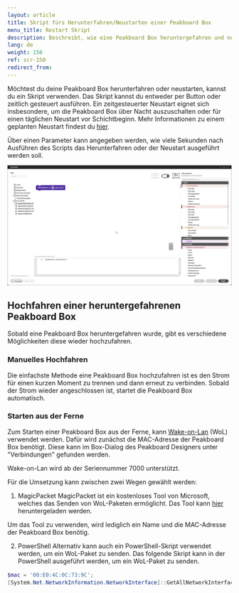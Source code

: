 ```yaml
---
layout: article
title: Skript fürs Herunterfahren/Neustarten einer Peakboard Box
menu_title: Restart Skript
description: Beschreibt, wie eine Peakboard Box heruntergefahren und neugestartet werden kann.
lang: de
weight: 150
ref: scr-150
redirect_from:
---
```


Möchtest du deine Peakboard Box herunterfahren oder neustarten, kannst du ein Skript verwenden. Das Skript kannst du entweder per Button oder zeitlich gesteuert ausführen. Ein zeitgesteuerter Neustart eignet sich insbesondere, um die Peakboard Box über Nacht auszuschalten oder für einen täglichen Neustart vor Schichtbeginn. Mehr Informationen zu einem geplanten Neustart findest du [hier](https://help.peakboard.com/scripting/de-quick-tipp-restart.html).

Über einen Parameter kann angegeben werden, wie viele Sekunden nach Ausführen des Scripts das Herunterfahren oder der Neustart ausgeführt werden soll.

![Herunterfahren](/assets/images/scripting/Scripting_Beispiele/restart/en_shutdown.png)

## Hochfahren einer heruntergefahrenen Peakboard Box
Sobald eine Peakboard Box heruntergefahren wurde, gibt es verschiedene Möglichkeiten diese wieder hochzufahren.

### Manuelles Hochfahren
Die einfachste Methode eine Peakboard Box hochzufahren ist es den Strom für einen kurzen Moment zu trennen und dann erneut zu verbinden. Sobald der Strom wieder angeschlossen ist, startet die Peakboard Box automatisch.

### Starten aus der Ferne
Zum Starten einer Peakboard Box aus der Ferne, kann [Wake-on-Lan](https://en.wikipedia.org/wiki/Wake-on-LAN) (WoL) verwendet werden. Dafür wird zunächst die MAC-Adresse der Peakboard Box benötigt. Diese kann im Box-Dialog des Peakboard Designers unter "Verbindungen" gefunden werden.

Wake-on-Lan wird ab der Seriennummer 7000 unterstützt.

Für die Umsetzung kann zwischen zwei Wegen gewählt werden:

1. MagicPacket
MagicPacket ist ein kostenloses Tool von Microsoft, welches das Senden von WoL-Paketen ermöglicht. Das Tool kann [hier](https://apps.microsoft.com/detail/9wzdncrcw1mx?hl=de-de&gl=DE) heruntergeladen werden. 

Um das Tool zu verwenden, wird lediglich ein Name und die MAC-Adresse der Peakboard Box benötig.

2. PowerShell
Alternativ kann auch ein PowerShell-Skript verwendet werden, um ein WoL-Paket zu senden. Das folgende Skript kann in der PowerShell ausgeführt werden, um ein WoL-Paket zu senden.

```powershell
$mac = '00:E0:4C:0C:73:9C'; 
[System.Net.NetworkInformation.NetworkInterface]::GetAllNetworkInterfaces() | Where-Object { $_.NetworkInterfaceType -ne [System.Net.NetworkInformation.NetworkInterfaceType]::Loopback -and $_.OperationalStatus -eq [System.Net.NetworkInformation.OperationalStatus]::Up } | ForEach-Object { $targetPhysicalAddressBytes = [System.Net.NetworkInformation.PhysicalAddress]::Parse(($mac.ToUpper() -replace '[^0-9A-F]','')).GetAddressBytes(); $packet = [byte[]](,0xFF * 102); 6..101 | Foreach-Object { $packet[$_] = $targetPhysicalAddressBytes[($_ % 6)] }; $client = [System.Net.Sockets.UdpClient]::new([System.Net.IPEndPoint]::new(($_.GetIPProperties().UnicastAddresses | Where-Object { $_.Address.AddressFamily -eq [System.Net.Sockets.AddressFamily]::InterNetwork })[0].Address, 0)); try { $client.Send($packet, $packet.Length,[System.Net.IPEndPoint]::new([System.Net.IPAddress]::Broadcast, 9)) | Out-Null } finally { $client.Dispose() } }
```